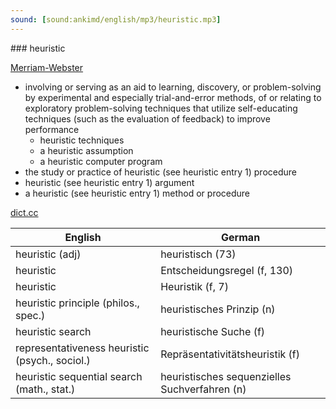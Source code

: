 ```yaml
---
sound: [sound:ankimd/english/mp3/heuristic.mp3]
---
```


\### heuristic

[Merriam-Webster](https://www.merriam-webster.com/dictionary/heuristic)

- involving or serving as an aid to learning, discovery, or problem-solving by experimental and especially trial-and-error methods, of or relating to exploratory problem-solving techniques that utilize self-educating techniques (such as the evaluation of feedback) to improve performance
    - heuristic techniques
    - a heuristic assumption
    - a heuristic computer program
- the study or practice of heuristic (see heuristic entry 1) procedure
- heuristic (see heuristic entry 1) argument
- a heuristic (see heuristic entry 1) method or procedure

[dict.cc](https://www.dict.cc/heuristic)

| English        | German       |
| -------------- | ------------ |
| heuristic (adj) | heuristisch (73) |
| heuristic | Entscheidungsregel (f, 130) |
| heuristic | Heuristik (f, 7) |
| heuristic principle (philos., spec.) | heuristisches Prinzip (n) |
| heuristic search | heuristische Suche (f) |
| representativeness heuristic (psych., sociol.) | Repräsentativitätsheuristik (f) |
| heuristic sequential search <HSS> (math., stat.) | heuristisches sequenzielles Suchverfahren <HSS> (n) |
